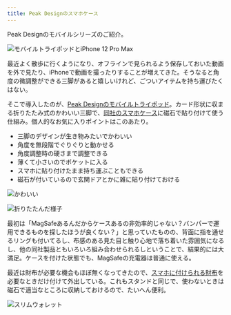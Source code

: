 ```yaml
---
title: Peak Designのスマホケース
---
```

Peak Designのモバイルシリーズのご紹介。

![](https://lh5.googleusercontent.com/4Gse12WFcxnlLcyImmh76jZgFh1rOo4snCXpW0ZowcM3LRflMezAOhqz5DysnhnF8LeRVKAlT3rPsxxbzYmBrsMxgW7wfF6E-KnC23l5hcpaJNFF3zqemyF7pOF7IbNmqnzcF6GfuuuMYHUru4Z4be6VG-E7HWyMWpkOepywAZzrf4bUI-lMgM3arDSD "モバイルトライポッドとiPhone 12 Pro Max")

最近よく散歩に行くようになり、オフラインで見られるよう保存しておいた動画を外で見たり、iPhoneで動画を撮ったりすることが増えてきた。そうなると角度の微調整ができる三脚があると嬉しいけれど、ごついアイテムを持ち運びたくはない。

そこで導入したのが、[Peak Designのモバイルトライポッド](https://www.amazon.co.jp/dp/B09FRZPLL3)。カード形状に収まる折りたたみ式のかわいい三脚で、[同社のスマホケース](https://www.amazon.co.jp/dp/B09FP3HP7Z?)に磁石で貼り付けて使う仕組み。個人的なお気に入りポイントはこのあたり。

*   三脚のデザインが生き物みたいでかわいい
*   角度を無段階でぐりぐりと動かせる
*   角度調整時の硬さまで調整できる
*   薄くて小さいのでポケットに入る
*   スマホに貼り付けたまま持ち運ぶこともできる
*   磁石が付いているので玄関ドアとかに雑に貼り付けておける

![](https://lh4.googleusercontent.com/x2ZwryMO9rh2ikQipApZRPQ8hzfx4N1OtgoPqUc991XDJEXgWhfRkDYcz9epD_FFToErF_O-A2SkHPgkWsKcgdbgRmwlzurUav8B5lN5qDzlMi-phEdo9C4YiBMmUBEQOrqqDFugCbp4rgYvHvhWdPh2IY0WxYR5lkQ4yKutFIPZgh9MPSfEjP5lSUv8 "かわいい")

![](https://lh6.googleusercontent.com/9tTzYFJ6e6L3n5LfIuQjJe6iY-WPOAZmA9uuRbK_ylDnCZMSgIUbomyqYVw4nomvmqyNSl7w2CXRxozrYQ4ZaeJuhFSEFwBCIDxz2nzP-xTPMNRqgAFNGOd2sPDOYK7EKbqcGQaCMWG5T0L0cgRSXIjFTr6GQBexd-sMTM7EMEZo72AS1JsyavNfVM_e "折りたたんだ様子")

最初は「MagSafeあるんだからケースあるの非効率的じゃない？バンパーで運用できるものを探したほうが良くない？」と思っていたものの、背面に指を通せるリングも付いてるし、布感のある見た目と触り心地で落ち着いた雰囲気になるし、他の同社製品ともいろいろ組み合わせられるしということで、結果的には大満足。ケースを付けた状態でも、MagSafeの充電器は普通に使える。

最近は財布が必要な機会もほぼ無くなってきたので、[スマホに付けられる財布](https://www.amazon.co.jp/dp/B09FSGW671)を必要なときだけ付けて外出している。これもスタンドと同じで、使わないときは磁石で適当なところに収納しておけるので、たいへん便利。

![](https://lh6.googleusercontent.com/Np2X5IPJGqZfNu49lPtez4rEaWQKJEoHkJn8S9jol4wqYq0aDjvrDsoiSAcJg-Rgfs5MRrYepf0x1JbiV9NNXn2yAZ8xlS0LrAIoAFqZSifq1BXrBOqqBUa2eg5J0bMmkpPNKwhKhHAcFXXqOZMOxgTMH4rLn2x8ujQUM5Do-mYqkc1ed76GSifI-tGD "スリムウォレット")
